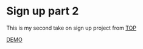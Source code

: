 # Sign up part 2

<p>This is my second take on sign up project from <a href="https://www.theodinproject.com/lessons/node-path-intermediate-html-and-css-sign-up-form">TOP</a></p>
<p><a href="https://szoker527.github.io/Sign-Up-part-2/">DEMO</a></p>